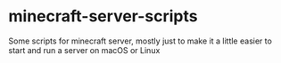 # minecraft-server-scripts
Some scripts for minecraft server, mostly just to make it a little easier to start and run a server on macOS or Linux
